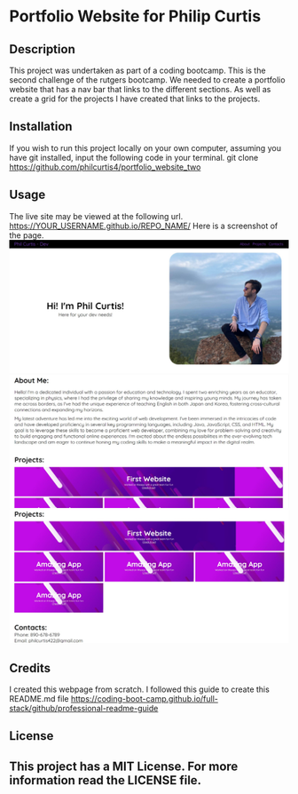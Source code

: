 # Portfolio Website for Philip Curtis
## Description
This project was undertaken as part of a coding bootcamp. This is the second challenge of the rutgers bootcamp. We needed to create a portfolio website that has a nav bar that links to the different sections. As well as create a grid for the projects I have created that links to the projects. 

## Installation
If you wish to run this project locally on your own computer, assuming you have git installed, input the following code in your terminal.
git clone https://github.com/philcurtis4/portfolio_website_two

## Usage
The live site may be viewed at the following url.
https://YOUR_USERNAME.github.io/REPO_NAME/
Here is a screenshot of the page.
![Top of page](./images/screenshot-one.jpg)
![Mid section of page](./images/screenshot-two.jpg)
![Bottom of page](./images/screenshot-three.jpg)
    
## Credits
I created this webpage from scratch.
I followed this guide to create this README.md file
https://coding-boot-camp.github.io/full-stack/github/professional-readme-guide
## License
This project has a MIT License. For more information read the LICENSE file.
---